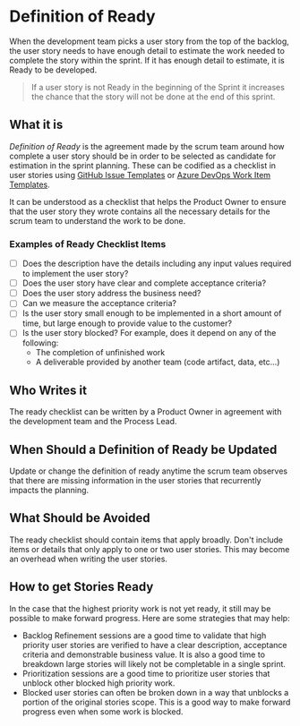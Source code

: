 # Definition of Ready

When the development team picks a user story from the top of the backlog, the user story needs to have enough detail to estimate the work needed to complete the story within the sprint. If it has enough detail to estimate, it is Ready to be developed.

> If a user story is not Ready in the beginning of the Sprint it increases the chance that the story will not be done at the end of this sprint.

## What it is

*Definition of Ready* is the agreement made by the scrum team around how complete a user story should be in order to be selected as candidate for estimation in the sprint planning. These can be codified as a checklist in user stories using [GitHub Issue Templates](https://docs.github.com/en/communities/using-templates-to-encourage-useful-issues-and-pull-requests/configuring-issue-templates-for-your-repository) or [Azure DevOps Work Item Templates](https://learn.microsoft.com/en-us/azure/devops/boards/backlogs/work-item-template?view=azure-devops&tabs=browser).

It can be understood as a checklist that helps the Product Owner to ensure that the user story they wrote contains all the necessary details for the scrum team to understand the work to be done.

### Examples of Ready Checklist Items

* [ ] Does the description have the details including any input values required to implement the user story?
* [ ] Does the user story have clear and complete acceptance criteria?
* [ ] Does the user story address the business need?
* [ ] Can we measure the acceptance criteria?
* [ ] Is the user story small enough to be implemented in a short amount of time, but large enough to provide value to the customer?
* [ ] Is the user story blocked? For example, does it depend on any of the following:
  * The completion of unfinished work
  * A deliverable provided by another team (code artifact, data, etc...)

## Who Writes it

The ready checklist can be written by a Product Owner in agreement with the development team and the Process Lead.

## When Should a Definition of Ready be Updated

Update or change the definition of ready anytime the scrum team observes that there are missing information in the user stories that recurrently impacts the planning.

## What Should be Avoided

The ready checklist should contain items that apply broadly. Don't include items or details that only apply to one or two user stories. This may become an overhead when writing the user stories.

## How to get Stories Ready

In the case that the highest priority work is not yet ready, it still may be possible to make forward progress. Here are some strategies that may help:

* Backlog Refinement sessions are a good time to validate that high priority user stories are verified to have a clear description, acceptance criteria and demonstrable business value. It is also a good time to breakdown large stories will likely not be completable in a single sprint.
* Prioritization sessions are a good time to prioritize user stories that unblock other blocked high priority work.
* Blocked user stories can often be broken down in a way that unblocks a portion of the original stories scope. This is a good way to make forward progress even when some work is blocked.
